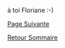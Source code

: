 à toi Floriane :-)


[Page Suivante](https://daviddemacedo.github.io/sid_spark/biblio/)

[Retour Sommaire](https://daviddemacedo.github.io/sid_spark/)
